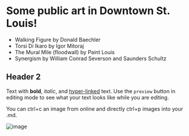 # Some public art in Downtown St. Louis!

- Walking Figure by Donald Baechler
- Torsi Di Ikaro by Igor Mitoraj
- The Mural Mile (floodwall) by Paint Louis
- Synergism by William Conrad Severson and Saunders Schultz

## Header 2

Text with **bold**, _italic_, and [hyper-linked](https://ww2.amstat.org/meetings/wsds/2022/index.cfm) text. Use the `preview` button in editing mode to see what your text looks like while you are editing. 

You can ctrl+c an image from online and directly ctrl+p images into your .md. 

![image](https://user-images.githubusercontent.com/75965120/193682607-ecd7c869-8da9-427f-a127-246768618126.png)

